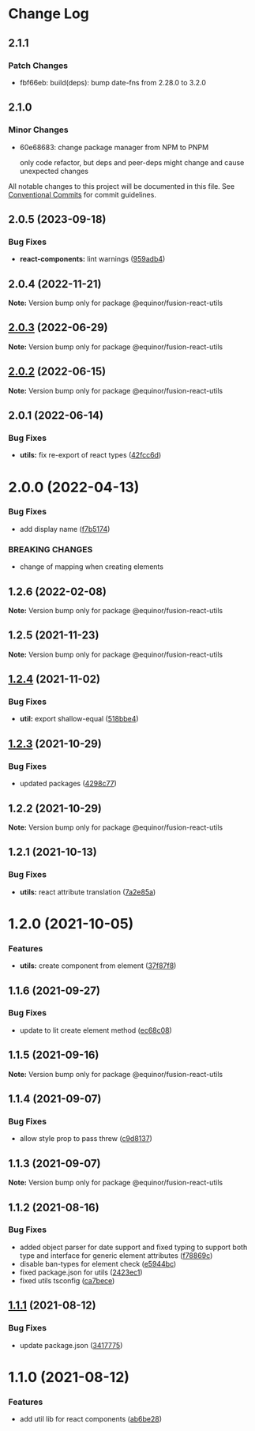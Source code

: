 # Change Log

## 2.1.1

### Patch Changes

- fbf66eb: build(deps): bump date-fns from 2.28.0 to 3.2.0

## 2.1.0

### Minor Changes

- 60e68683: change package manager from NPM to PNPM

  only code refactor, but deps and peer-deps might change and cause unexpected changes

All notable changes to this project will be documented in this file.
See [Conventional Commits](https://conventionalcommits.org) for commit guidelines.

## 2.0.5 (2023-09-18)

### Bug Fixes

- **react-components:** lint warnings ([959adb4](https://github.com/equinor/fusion-react-components/commit/959adb4f470016f3873733ad60a9317023d3b5a1))

## 2.0.4 (2022-11-21)

**Note:** Version bump only for package @equinor/fusion-react-utils

## [2.0.3](https://github.com/equinor/fusion-react-components/compare/@equinor/fusion-react-utils@2.0.2...@equinor/fusion-react-utils@2.0.3) (2022-06-29)

**Note:** Version bump only for package @equinor/fusion-react-utils

## [2.0.2](https://github.com/equinor/fusion-react-components/compare/@equinor/fusion-react-utils@2.0.1...@equinor/fusion-react-utils@2.0.2) (2022-06-15)

**Note:** Version bump only for package @equinor/fusion-react-utils

## 2.0.1 (2022-06-14)

### Bug Fixes

- **utils:** fix re-export of react types ([42fcc6d](https://github.com/equinor/fusion-react-components/commit/42fcc6d13393ec5763398b41b6d2a244f41fe787))

# 2.0.0 (2022-04-13)

### Bug Fixes

- add display name ([f7b5174](https://github.com/equinor/fusion-react-components/commit/f7b51740982a3c905c728208f206f8e4ed751107))

### BREAKING CHANGES

- change of mapping when creating elements

## 1.2.6 (2022-02-08)

**Note:** Version bump only for package @equinor/fusion-react-utils

## 1.2.5 (2021-11-23)

**Note:** Version bump only for package @equinor/fusion-react-utils

## [1.2.4](https://github.com/equinor/fusion-react-components/compare/@equinor/fusion-react-utils@1.2.3...@equinor/fusion-react-utils@1.2.4) (2021-11-02)

### Bug Fixes

- **util:** export shallow-equal ([518bbe4](https://github.com/equinor/fusion-react-components/commit/518bbe4617142dec2387da26e4b2cbb0a1ab8768))

## [1.2.3](https://github.com/equinor/fusion-react-components/compare/@equinor/fusion-react-utils@1.2.2...@equinor/fusion-react-utils@1.2.3) (2021-10-29)

### Bug Fixes

- updated packages ([4298c77](https://github.com/equinor/fusion-react-components/commit/4298c778c4c5385398a92d8b71feee3b17ba64c0))

## 1.2.2 (2021-10-29)

**Note:** Version bump only for package @equinor/fusion-react-utils

## 1.2.1 (2021-10-13)

### Bug Fixes

- **utils:** react attribute translation ([7a2e85a](https://github.com/equinor/fusion-react-components/commit/7a2e85a7c256a97b6e728e42187c86819c6b8931))

# 1.2.0 (2021-10-05)

### Features

- **utils:** create component from element ([37f87f8](https://github.com/equinor/fusion-react-components/commit/37f87f88d0c20dc10e644b3e75b5f6b8e3c4ddc1))

## 1.1.6 (2021-09-27)

### Bug Fixes

- update to lit create element method ([ec68c08](https://github.com/equinor/fusion-react-components/commit/ec68c08d5cbcba43a1b8ca064cccc73662f17421))

## 1.1.5 (2021-09-16)

**Note:** Version bump only for package @equinor/fusion-react-utils

## 1.1.4 (2021-09-07)

### Bug Fixes

- allow style prop to pass threw ([c9d8137](https://github.com/equinor/fusion-react-components/commit/c9d8137b0eaedc07e113af6da1f56141d55167bc))

## 1.1.3 (2021-09-07)

**Note:** Version bump only for package @equinor/fusion-react-utils

## 1.1.2 (2021-08-16)

### Bug Fixes

- added object parser for date support and fixed typing to support both type and interface for generic element attributes ([f78869c](https://github.com/equinor/fusion-react-components/commit/f78869c4ea693be7e6e4e7f4c943c773f6552240))
- disable ban-types for element check ([e5944bc](https://github.com/equinor/fusion-react-components/commit/e5944bc43f1164e99a9cea68ba879b5d942f0d63))
- fixed package.json for utils ([2423ec1](https://github.com/equinor/fusion-react-components/commit/2423ec176b8aed75e5bf5fd025a293718963eb59))
- fixed utils tsconfig ([ca7bece](https://github.com/equinor/fusion-react-components/commit/ca7beceb35369d17849885b2598103cec88f2004))

## [1.1.1](https://github.com/equinor/fusion-react-components/compare/@equinor/fusion-react-utils@1.1.0...@equinor/fusion-react-utils@1.1.1) (2021-08-12)

### Bug Fixes

- update package.json ([3417775](https://github.com/equinor/fusion-react-components/commit/3417775a19439d9b111598c2cbc4af6fa8677b9e))

# 1.1.0 (2021-08-12)

### Features

- add util lib for react components ([ab6be28](https://github.com/equinor/fusion-react-components/commit/ab6be280f4080fe39da258c308ba7831baaf226d))
